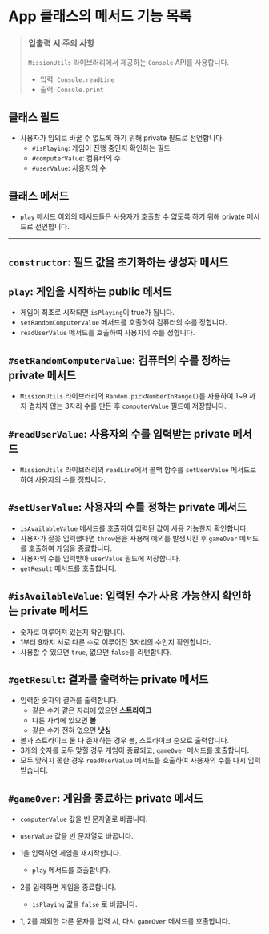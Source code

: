 # App 클래스의 메서드 기능 목록

> ### 입출력 시 주의 사항
>
> `MissionUtils` 라이브러리에서 제공하는 `Console` API를 사용합니다.
>
> - 입력: `Console.readLine`
> - 출력: `Console.print`

## 클래스 필드

- 사용자가 임의로 바꿀 수 없도록 하기 위해 private 필드로 선언합니다.
  - `#isPlaying`: 게임이 진행 중인지 확인하는 필드
  - `#computerValue`: 컴퓨터의 수
  - `#userValue`: 사용자의 수

## 클래스 메서드

- `play` 메서드 이외의 메서드들은 사용자가 호출할 수 없도록 하기 위해 private 메서드로 선언합니다.

---

## `constructor`: 필드 값을 초기화하는 생성자 메서드

## `play`: 게임을 시작하는 public 메서드

- 게임이 최초로 시작되면 `isPlaying`이 true가 됩니다.
- `setRandomComputerValue` 메서드를 호출하여 컴퓨터의 수를 정합니다.
- `readUserValue` 메서드를 호출하여 사용자의 수를 정합니다.

## `#setRandomComputerValue`: 컴퓨터의 수를 정하는 private 메서드

- `MissionUtils` 라이브러리의 `Random.pickNumberInRange()`를 사용하여 1~9 까지 겹치지 않는 3자리 수를 만든 후 `computerValue` 필드에 저장합니다.

## `#readUserValue`: 사용자의 수를 입력받는 private 메서드

- `MissionUtils` 라이브러리의 `readLine`에서 콜백 함수를 `setUserValue` 메서드로 하여 사용자의 수를 정합니다.

## `#setUserValue`: 사용자의 수를 정하는 private 메서드

- `isAvailableValue` 메서드를 호출하여 입력된 값이 사용 가능한지 확인합니다.
- 사용자가 잘못 입력했다면 `throw`문을 사용해 예외를 발생시킨 후 `gameOver` 메서드를 호출하여 게임을 종료합니다.
- 사용자의 수를 입력받아 `userValue` 필드에 저장합니다.
- `getResult` 메서드를 호출합니다.

## `#isAvailableValue`: 입력된 수가 사용 가능한지 확인하는 private 메서드

- 숫자로 이루어져 있는지 확인합니다.
- 1부터 9까지 서로 다른 수로 이루어진 3자리의 수인지 확인합니다.
- 사용할 수 있으면 `true`, 없으면 `false`를 리턴합니다.

## `#getResult`: 결과를 출력하는 private 메서드

- 입력한 숫자의 결과를 출력합니다.
  - 같은 수가 같은 자리에 있으면 **스트라이크**
  - 다른 자리에 있으면 **볼**
  - 같은 수가 전혀 없으면 **낫싱**
- 볼과 스트라이크 둘 다 존재하는 경우 볼, 스트라이크 순으로 출력합니다.
- 3개의 숫자를 모두 맞힐 경우 게임이 종료되고, `gameOver` 메서드를 호출합니다.
- 모두 맞히지 못한 경우 `readUserValue` 메서드를 호출하여 사용자의 수를 다시 입력 받습니다.

## `#gameOver`: 게임을 종료하는 private 메서드

- `computerValue` 값을 빈 문자열로 바꿉니다.
- `userValue` 값을 빈 문자열로 바꿉니다.

- 1을 입력하면 게임을 재시작합니다.
  - `play` 메서드를 호출합니다.
- 2를 입력하면 게임을 종료합니다.
  - `isPlaying` 값을 `false` 로 바꿉니다.
- 1, 2를 제외한 다른 문자를 입력 시, 다시 `gameOver` 메서드를 호출합니다.
